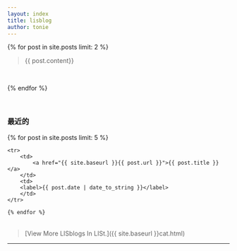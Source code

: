 ```yaml
---
layout: index
title: lisblog
author: tonie
---
```


{% for post in site.posts limit: 2 %}

> {{ post.content}}
</br>

{% endfor %}

<br/>

<h3>最近的</h3>
<table>
	{% for post in site.posts limit: 5 %}

	<tr>
		<td>
			<a href="{{ site.baseurl }}{{ post.url }}">{{ post.title }}</a>
		</td>
		<td>
		<label>{{ post.date | date_to_string }}</label>
		</td>
	</tr>

	{% endfor %}
</table>

> [View More LISblogs In LISt.]({{ site.baseurl }}cat.html)
-----------------------------------------------------------
